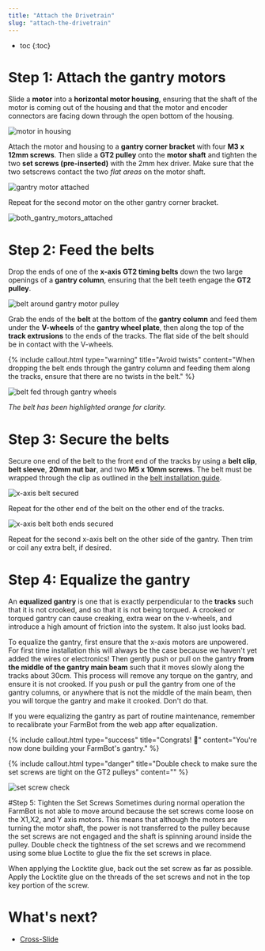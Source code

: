 ```yaml
---
title: "Attach the Drivetrain"
slug: "attach-the-drivetrain"
---
```


* toc
{:toc}

# Step 1: Attach the gantry motors
Slide a **motor** into a **horizontal motor housing**, ensuring that the shaft of the motor is coming out of the housing and that the motor and encoder connectors are facing down through the open bottom of the housing.

![motor in housing](_images/motor_in_housing.png)

Attach the motor and housing to a **gantry corner bracket** with four **M3 x 12mm screws**. Then slide a **GT2 pulley** onto the **motor shaft** and tighten the two **set screws (pre-inserted)** with the 2mm hex driver. Make sure that the two setscrews contact the two *flat areas* on the motor shaft.

![gantry motor attached](_images/gantry_motor_attached.png)

Repeat for the second motor on the other gantry corner bracket.

![both_gantry_motors_attached](_images/both_gantry_motors_attached.png)


# Step 2: Feed the belts
Drop the ends of one of the **x-axis GT2 timing belts** down the two large openings of a **gantry column**, ensuring that the belt teeth engage the **GT2 pulley**.

![belt around gantry motor pulley](_images/belt_around_gantry_motor_pulley.png)

Grab the ends of the **belt** at the bottom of the **gantry column** and feed them under the **V-wheels** of the **gantry wheel plate**, then along the top of the **track extrusions** to the ends of the tracks. The flat side of the belt should be in contact with the V-wheels.

{%
include callout.html
type="warning"
title="Avoid twists"
content="When dropping the belt ends through the gantry column and feeding them along the tracks, ensure that there are no twists in the belt."
%}



![belt fed through gantry wheels](_images/belt_fed_through_gantry_wheels.png)

_The belt has been highlighted orange for clarity._

# Step 3: Secure the belts
Secure one end of the belt to the front end of the tracks by using a **belt clip**, **belt sleeve**, **20mm nut bar**, and two **M5 x 10mm screws**. The belt must be wrapped through the clip as outlined in the [belt installation guide](../../Extras/reference/belt-installation.md).

![x-axis belt secured](_images/x-axis_belt_secured.png)

Repeat for the other end of the belt on the other end of the tracks.

![x-axis belt both ends secured](_images/x-axis_belt_both_ends_secured.png)

Repeat for the second x-axis belt on the other side of the gantry. Then trim or coil any extra belt, if desired.

# Step 4: Equalize the gantry
An **equalized gantry** is one that is exactly perpendicular to the **tracks** such that it is not crooked, and so that it is not being torqued. A crooked or torqued gantry can cause creaking, extra wear on the v-wheels, and introduce a high amount of friction into the system. It also just looks bad.

To equalize the gantry, first ensure that the x-axis motors are unpowered. For first time installation this will always be the case because we haven't yet added the wires or electronics! Then gently push or pull on the gantry **from the middle of the gantry main beam** such that it moves slowly along the tracks about 30cm. This process will remove any torque on the gantry, and ensure it is not crooked. If you push or pull the gantry from one of the gantry columns, or anywhere that is not the middle of the main beam, then you will torque the gantry and make it crooked. Don't do that.

If you were equalizing the gantry as part of routine maintenance, remember to recalibrate your FarmBot from the web app after equalization.

{%
include callout.html
type="success"
title="Congrats! 🎉"
content="You're now done building your FarmBot's gantry."
%}



{%
include callout.html
type="danger"
title="Double check to make sure the set screws are tight on the GT2 pulleys"
content=""
%}



![set screw check](_images/set_screw_check.png)

#Step 5: Tighten the Set Screws
Sometimes during normal operation the FarmBot is not able to move around because the set screws come loose on the X1,X2, and Y axis motors. This means that although the motors are turning the motor shaft, the power is not transferred to the pulley because the set screws are not engaged and the shaft is spinning around inside the pulley.  Double check the tightness of the set screws and we recommend using some blue Loctite to glue the fix the set screws in place.

When applying the Locktite glue, back out the set screw as far as possible. Apply the Locktite glue on the threads of the set screws and not in the top key portion of the screw.

# What's next?

 * [Cross-Slide](../cross-slide.md)
